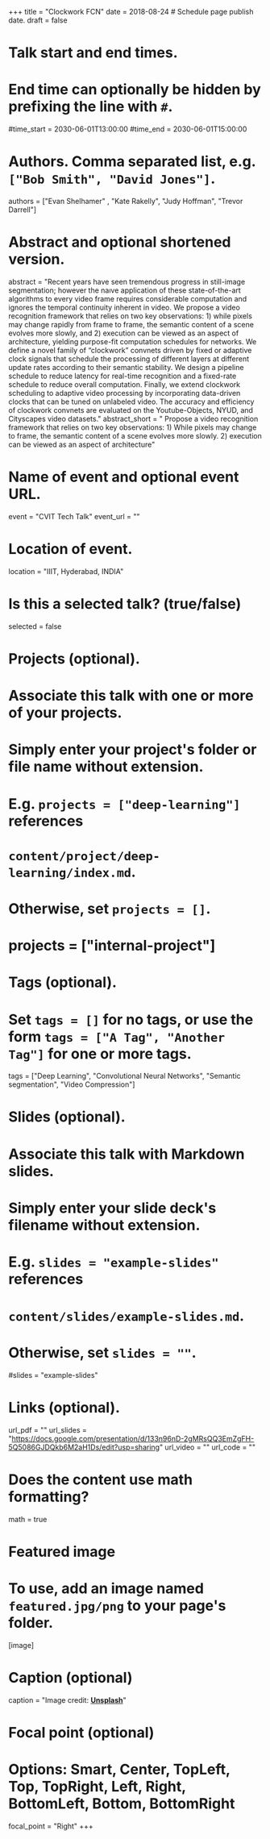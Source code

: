 +++
title = "Clockwork FCN"
date = 2018-08-24  # Schedule page publish date.
draft = false

# Talk start and end times.
#   End time can optionally be hidden by prefixing the line with `#`.
#time_start = 2030-06-01T13:00:00
#time_end = 2030-06-01T15:00:00

# Authors. Comma separated list, e.g. `["Bob Smith", "David Jones"]`.
authors = ["Evan Shelhamer" , "Kate Rakelly", "Judy Hoffman", "Trevor Darrell"]

# Abstract and optional shortened version.
abstract = "Recent years have seen tremendous progress in still-image segmentation; however the naıve application of these state-of-the-art algorithms to every video frame requires considerable computation and ignores the temporal continuity inherent in video. We propose a video recognition framework that relies on two key observations: 1) while pixels may change rapidly from frame to frame, the semantic content of a scene evolves more slowly, and 2) execution can be  viewed as an aspect of architecture, yielding purpose-fit computation schedules for networks. We define a novel family of “clockwork” convnets driven by fixed or adaptive clock signals that schedule the processing of different layers at different update rates according to their semantic stability. We design a pipeline schedule to reduce latency for real-time recognition and a fixed-rate schedule to reduce overall computation. Finally, we extend clockwork scheduling to adaptive video processing by incorporating data-driven clocks that can be tuned on unlabeled video. The accuracy and efficiency of clockwork convnets are evaluated on the Youtube-Objects, NYUD, and Cityscapes video datasets."
abstract_short = " Propose a video recognition framework that relies on two key observations: 1) While pixels may change to frame, the semantic content of a scene evolves more slowly. 2) execution can be viewed as an aspect of architecture"

# Name of event and optional event URL.
event = "CVIT Tech Talk"
event_url = ""

# Location of event.
location = "IIIT, Hyderabad, INDIA"

# Is this a selected talk? (true/false)
selected = false

# Projects (optional).
#   Associate this talk with one or more of your projects.
#   Simply enter your project's folder or file name without extension.
#   E.g. `projects = ["deep-learning"]` references 
#   `content/project/deep-learning/index.md`.
#   Otherwise, set `projects = []`.
# projects = ["internal-project"]

# Tags (optional).
#   Set `tags = []` for no tags, or use the form `tags = ["A Tag", "Another Tag"]` for one or more tags.
tags = ["Deep Learning", "Convolutional Neural Networks", "Semantic segmentation", "Video Compression"]

# Slides (optional).
#   Associate this talk with Markdown slides.
#   Simply enter your slide deck's filename without extension.
#   E.g. `slides = "example-slides"` references 
#   `content/slides/example-slides.md`.
#   Otherwise, set `slides = ""`.
#slides = "example-slides"

# Links (optional).
url_pdf = ""
url_slides = "https://docs.google.com/presentation/d/133n96nD-2gMRsQQ3EmZgFH-5Q5086GJDQkb6M2aH1Ds/edit?usp=sharing"
url_video = ""
url_code = ""

# Does the content use math formatting?
math = true

# Featured image
# To use, add an image named `featured.jpg/png` to your page's folder. 
[image]
  # Caption (optional)
  caption = "Image credit: [**Unsplash**](https://unsplash.com/photos/bzdhc5b3Bxs)"

  # Focal point (optional)
  # Options: Smart, Center, TopLeft, Top, TopRight, Left, Right, BottomLeft, Bottom, BottomRight
  focal_point = "Right"
+++

